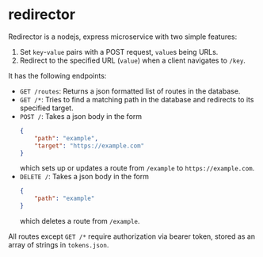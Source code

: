 # redirector
Redirector is a nodejs, express microservice with two simple features:  
1. Set `key`-`value` pairs with a POST request, `value`s being URLs.
2. Redirect to the specified URL (`value`) when a client navigates to `/key`.
  
It has the following endpoints:  
- `GET /routes`: Returns a json formatted list of routes in the database.  
- `GET /*`: Tries to find a matching path in the database and redirects to its specified target.  
- `POST /`: Takes a json body in the form
  ```json
  {
      "path": "example",
      "target": "https://example.com"
  }
  ```
  which sets up or updates a route from `/example` to `https://example.com`.
- `DELETE /`: Takes a json body in the form
  ```json
  {
      "path": "example"
  }
  ```
  which deletes a route from `/example`.  
  
All routes except `GET /*` require authorization via bearer token, stored as an array of strings in `tokens.json`.